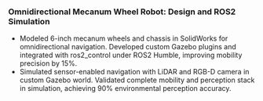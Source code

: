 
### Omnidirectional Mecanum Wheel Robot: Design and ROS2 Simulation  

- Modeled 6-inch mecanum wheels and chassis in SolidWorks for omnidirectional navigation. Developed custom Gazebo plugins and integrated with ros2_control under ROS2 Humble, improving mobility precision by 15%.  
- Simulated sensor-enabled navigation with LiDAR and RGB-D camera in custom Gazebo world. Validated complete mobility and perception stack in simulation, achieving 90% environmental perception accuracy.  
